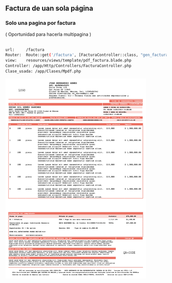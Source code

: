 ## Factura de uan sola página

### Solo una pagina por factura
( Oportunidad para hacerla multipagina )
```bash

url:     /factura
Router:  Route::get('/factura', [FacturaController::class, "gen_factura"]);
view:    resources/views/template/pdf_factura.blade.php
Controller: /app/Http/Controllers/FacturaController.php
Clase_usada: /app/Clases/Mpdf.php

```

![alt text](image.png)
